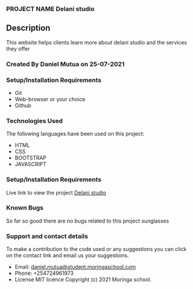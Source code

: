 ### PROJECT NAME Delani studio
## Description
This website helps clients learn more about delani studio and the services they offer
### Created By Daniel Mutua on 25-07-2021

### Setup/Installation Requirements
* Git
* Web-browser or your choice
* Github
### Technologies Used
The following languages have been used on this project:

* HTML
* CSS
* BOOTSTRAP
* JAVASCRIPT
### Setup/Installation Requirements
Live link to view the project <a href=https://dan-mutua.github.io/delani-studio>Delani studio</a>

### Known Bugs
So far so good there are no bugs related to this project sunglasses

### Support and contact details 
To make a contribution to the code used or any suggestions you can click on the contact link and email us your suggestions.

* Email: daniel.mutua@student.moringaschool.com
* Phone: +254724961973
* License MIT licence Copyright (c) 2021 Moringa school.
